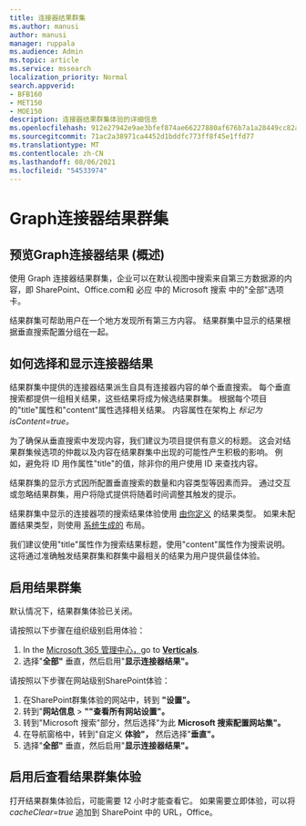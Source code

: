 ```yaml
---
title: 连接器结果群集
ms.author: manusi
author: manusi
manager: ruppala
ms.audience: Admin
ms.topic: article
ms.service: mssearch
localization_priority: Normal
search.appverid:
- BFB160
- MET150
- MOE150
description: 连接器结果群集体验的详细信息
ms.openlocfilehash: 912e27942e9ae3bfef874ae66227880af676b7a1a28449cc82ae8fc02f4446c0
ms.sourcegitcommit: 71ac2a38971ca4452d1bddfc773ff8f45e1ffd77
ms.translationtype: MT
ms.contentlocale: zh-CN
ms.lasthandoff: 08/06/2021
ms.locfileid: "54533974"
---
```

# <a name="graph-connectors-result-cluster"></a>Graph连接器结果群集

## <a name="overview-of-the-graph-connectors-result-cluster-preview"></a>预览Graph连接器结果 (概述)   

使用 Graph 连接器结果群集，企业可以在默认视图中搜索来自第三方数据源的内容，即 SharePoint、Office.com和 必应 中的 Microsoft 搜索 中的"全部"选项卡。

结果群集可帮助用户在一个地方发现所有第三方内容。 结果群集中显示的结果根据垂直搜索配置分组在一起。

## <a name="how-connector-results-are-selected-and-displayed"></a>如何选择和显示连接器结果

结果群集中提供的连接器结果派生自具有连接器内容的单个垂直搜索。 每个垂直搜索都提供一组相关结果，这些结果将成为候选结果群集。 根据每个项目的"title"属性和"content"属性选择相关结果。 内容属性在架构上 *标记为 isContent=true。*

为了确保从垂直搜索中发现内容，我们建议为项目提供有意义的标题。 这会对结果群集候选项的仲裁以及内容在结果群集中出现的可能性产生积极的影响。 例如，避免将 ID 用作属性"title"的值，除非你的用户使用 ID 来查找内容。

结果群集的显示方式因所配置垂直搜索的数量和内容类型等因素而异。 通过交互或忽略结果群集，用户将隐式提供将随着时间调整其触发的提示。

结果群集中显示的连接器项的搜索结果体验使用 [由你定义](./customize-search-page.md#create-your-own-result-type) 的结果类型。 如果未配置结果类型，则使用 [系统生成的](./customize-search-page.md#default-search-result-layout) 布局。 

我们建议使用"title"属性作为搜索结果标题，使用"content"属性作为搜索说明。 这将通过准确触发结果群集和群集中最相关的结果为用户提供最佳体验。 

## <a name="enable-result-clusters"></a>启用结果群集
  
默认情况下，结果群集体验已关闭。  

请按照以下步骤在组织级别启用体验：

1. In the [Microsoft 365 管理中心，](https://admin.microsoft.com)go to [**Verticals**](https://admin.microsoft.com/Adminportal/Home#/MicrosoftSearch/verticals).
2. 选择"**全部"** 垂直，然后启用"**显示连接器结果"。** 


请按照以下步骤在网站级别SharePoint体验：

1. 在SharePoint群集体验的网站中，转到 **"设置"。**
2. 转到"**网站信息** > **""查看所有网站设置"。**
3. 转到"Microsoft 搜索"部分，然后选择"为此 **Microsoft 搜索配置网站集"。**
4. 在导航窗格中，转到"自定义 **体验"，** 然后选择"**垂直"。**
5. 选择"**全部"** 垂直，然后启用"**显示连接器结果"。**

## <a name="view-the-result-cluster-experience-after-it-is-enabled"></a>启用后查看结果群集体验

打开结果群集体验后，可能需要 12 小时才能查看它。 如果需要立即体验，可以将 *cacheClear=true* 追加到 SharePoint 中的 URL，Office。